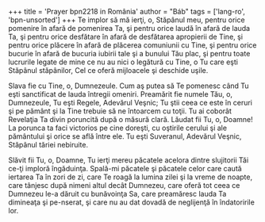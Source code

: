 +++
title = 'Prayer bpn2218 in România'
author = "Báb"
tags = ['lang-ro', 'bpn-unsorted']
+++
Te implor să mă ierţi, o, Stăpânul meu,
pentru orice pomenire în afară de pomenirea Ta, şi pentru orice laudă în afară de lauda Ta, şi pentru orice desfătare în afară de desfătarea apropierii de Tine, şi pentru orice plăcere în afară de plăcerea comuniunii cu Tine, şi pentru orice bucurie în afară de bucuria iubirii tale şi a bunului Tău plac, şi pentru toate lucrurile legate de mine ce nu au nici o legătură cu Tine, o Tu care eşti Stăpânul stăpânilor, Cel ce oferă mijloacele şi deschide uşile.

Slava fie cu Tine, o, Dumnezeule.
Cum aş putea să Te pomenesc când Tu eşti sanctificat de lauda întregii omeniri. Preamărit fie numele Tău, o, Dumnezeule, Tu eşti Regele, Adevărul Veşnic; Tu ştii ceea ce este în ceruri şi pe pământ şi la Tine trebuie să ne întoarcem cu toţii. Tu ai coborât Revelaţia Ta divin poruncită după o măsură clară. Lăudat fii Tu, o, Doamne! La porunca ta faci victorios pe cine doreşti, cu oştirile cerului şi ale pământului şi orice se află între ele. Tu eşti Suveranul, Adevărul Veşnic, Stăpânul tăriei nebiruite.

Slăvit fii Tu, o, Doamne, Tu ierţi mereu păcatele acelora dintre slujitorii Tăi ce-ţi imploră îngăduinţa. Spală-mi păcatele şi păcatele celor care caută iertarea Ta în zori de zi, care Te roagă la lumina zilei şi la vreme de noapte, care tânjesc după nimeni altul decât Dumnezeu, care oferă tot ceea ce Dumnezeu le-a dăruit cu bunăvoinţa Sa, care preamăresc lauda Ta dimineaţa şi pe-nserat, şi care nu au dat dovadă de neglijenţă în îndatoririle lor.
